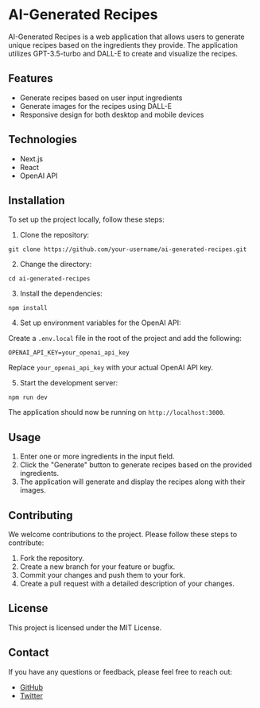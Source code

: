 # AI-Generated Recipes

AI-Generated Recipes is a web application that allows users to generate unique recipes based on the ingredients they provide. The application utilizes GPT-3.5-turbo and DALL-E to create and visualize the recipes.

## Features

- Generate recipes based on user input ingredients
- Generate images for the recipes using DALL-E
- Responsive design for both desktop and mobile devices

## Technologies

- Next.js
- React
- OpenAI API

## Installation

To set up the project locally, follow these steps:

1. Clone the repository:

```
git clone https://github.com/your-username/ai-generated-recipes.git
```

2. Change the directory:

```
cd ai-generated-recipes
```

3. Install the dependencies:

```
npm install
```

4. Set up environment variables for the OpenAI API:

Create a `.env.local` file in the root of the project and add the following:

```
OPENAI_API_KEY=your_openai_api_key
```

Replace `your_openai_api_key` with your actual OpenAI API key.

5. Start the development server:

```
npm run dev
```

The application should now be running on `http://localhost:3000`.

## Usage

1. Enter one or more ingredients in the input field.
2. Click the "Generate" button to generate recipes based on the provided ingredients.
3. The application will generate and display the recipes along with their images.

## Contributing

We welcome contributions to the project. Please follow these steps to contribute:

1. Fork the repository.
2. Create a new branch for your feature or bugfix.
3. Commit your changes and push them to your fork.
4. Create a pull request with a detailed description of your changes.

## License

This project is licensed under the MIT License.

## Contact

If you have any questions or feedback, please feel free to reach out:

- [GitHub](https://github.com/tausani-ah-chong)
- [Twitter](https://twitter.com/tausani93)
